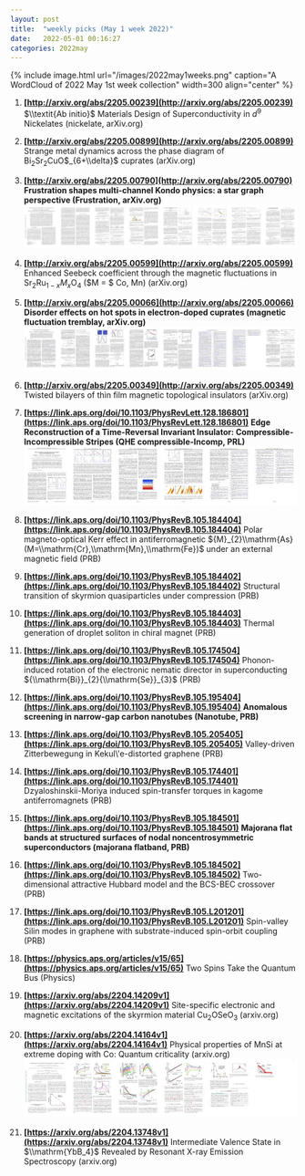 ```yaml
---
layout: post
title:  "weekly picks (May 1 week 2022)"
date:   2022-05-01 00:16:27
categories: 2022may
---
```


{% include image.html url="/images/2022may1weeks.png" caption="A WordCloud of 2022 May 1st week collection" width=300 align="center" %}




1. **[http://arxiv.org/abs/2205.00239](http://arxiv.org/abs/2205.00239)** $\\textit{Ab initio}$ Materials Design of Superconductivity in $d^9$ Nickelates (nickelate, arXiv.org)

1. **[http://arxiv.org/abs/2205.00899](http://arxiv.org/abs/2205.00899)** Strange metal dynamics across the phase diagram of Bi$_{2}$Sr$_{2}$CuO$_{6+\\delta}$ cuprates (arXiv.org)

1. **[http://arxiv.org/abs/2205.00790](http://arxiv.org/abs/2205.00790)** **Frustration shapes multi-channel Kondo physics: a star graph perspective (Frustration, arXiv.org)** ![](/images/2205.00790.pdf.jpg)

1. **[http://arxiv.org/abs/2205.00599](http://arxiv.org/abs/2205.00599)** Enhanced Seebeck coefficient through the magnetic fluctuations in Sr$_2$Ru$_{1-x}M_x$O$_4$ ($M = $ Co, Mn) (arXiv.org)

1. **[http://arxiv.org/abs/2205.00066](http://arxiv.org/abs/2205.00066)** **Disorder effects on hot spots in electron-doped cuprates (magnetic fluctuation tremblay, arXiv.org)** ![](/images/2205.00066.pdf.jpg)

1. **[http://arxiv.org/abs/2205.00349](http://arxiv.org/abs/2205.00349)** Twisted bilayers of thin film magnetic topological insulators (arXiv.org)



1. **[https://link.aps.org/doi/10.1103/PhysRevLett.128.186801](https://link.aps.org/doi/10.1103/PhysRevLett.128.186801)** **Edge Reconstruction of a Time-Reversal Invariant Insulator: Compressible-Incompressible Stripes (QHE compressible-Incomp, PRL)** ![](/images/PhysRevLett.128.186801.pdf.jpg)

1. **[https://link.aps.org/doi/10.1103/PhysRevB.105.184404](https://link.aps.org/doi/10.1103/PhysRevB.105.184404)** Polar magneto-optical Kerr effect in antiferromagnetic ${M}_{2}\\mathrm{As} (M=\\mathrm{Cr},\\mathrm{Mn},\\mathrm{Fe})$ under an external magnetic field (PRB)

1. **[https://link.aps.org/doi/10.1103/PhysRevB.105.184402](https://link.aps.org/doi/10.1103/PhysRevB.105.184402)** Structural transition of skyrmion quasiparticles under compression (PRB)

1. **[https://link.aps.org/doi/10.1103/PhysRevB.105.184403](https://link.aps.org/doi/10.1103/PhysRevB.105.184403)** Thermal generation of droplet soliton in chiral magnet (PRB)

1. **[https://link.aps.org/doi/10.1103/PhysRevB.105.174504](https://link.aps.org/doi/10.1103/PhysRevB.105.174504)** Phonon-induced rotation of the electronic nematic director in superconducting ${\\mathrm{Bi}}_{2}{\\mathrm{Se}}_{3}$ (PRB)

1. **[https://link.aps.org/doi/10.1103/PhysRevB.105.195404](https://link.aps.org/doi/10.1103/PhysRevB.105.195404)** **Anomalous screening in narrow-gap carbon nanotubes (Nanotube, PRB)**

1. **[https://link.aps.org/doi/10.1103/PhysRevB.105.205405](https://link.aps.org/doi/10.1103/PhysRevB.105.205405)** Valley-driven Zitterbewegung in Kekul\\'e-distorted graphene (PRB)

1. **[https://link.aps.org/doi/10.1103/PhysRevB.105.174401](https://link.aps.org/doi/10.1103/PhysRevB.105.174401)** Dzyaloshinskii-Moriya induced spin-transfer torques in kagome antiferromagnets (PRB)

1. **[https://link.aps.org/doi/10.1103/PhysRevB.105.184501](https://link.aps.org/doi/10.1103/PhysRevB.105.184501)** **Majorana flat bands at structured surfaces of nodal noncentrosymmetric superconductors (majorana flatband, PRB)**

1. **[https://link.aps.org/doi/10.1103/PhysRevB.105.184502](https://link.aps.org/doi/10.1103/PhysRevB.105.184502)** Two-dimensional attractive Hubbard model and the BCS-BEC crossover (PRB)

1. **[https://link.aps.org/doi/10.1103/PhysRevB.105.L201201](https://link.aps.org/doi/10.1103/PhysRevB.105.L201201)** Spin-valley Silin modes in graphene with substrate-induced spin-orbit coupling (PRB)

1. **[https://physics.aps.org/articles/v15/65](https://physics.aps.org/articles/v15/65)** Two Spins Take the Quantum Bus (Physics)




1. **[https://arxiv.org/abs/2204.14209v1](https://arxiv.org/abs/2204.14209v1)** Site-specific electronic and magnetic excitations of the skyrmion material Cu$_2$OSeO$_3$ (arxiv.org)

1. **[https://arxiv.org/abs/2204.14164v1](https://arxiv.org/abs/2204.14164v1)** Physical properties of MnSi at extreme doping with Co: Quantum criticality (arxiv.org) ![](/images/2204.14164v1.pdf.jpg)

1. **[https://arxiv.org/abs/2204.13748v1](https://arxiv.org/abs/2204.13748v1)** Intermediate Valence State in $\\mathrm{YbB_4}$ Revealed by Resonant X-ray Emission Spectroscopy (arxiv.org)
